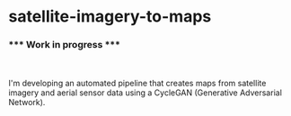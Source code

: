 # satellite-imagery-to-maps

### *** Work in progress ***
<br/><br/>
I'm developing an automated pipeline that creates maps from satellite imagery and aerial sensor data using a CycleGAN (Generative Adversarial Network).
<br/>
<br/>
